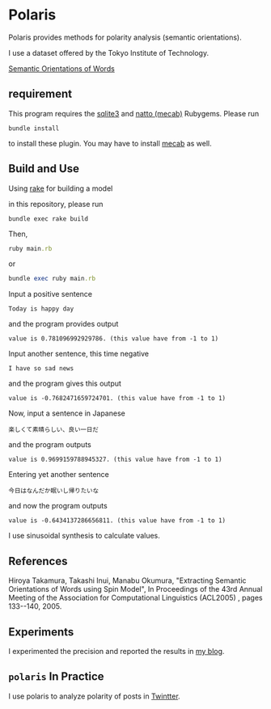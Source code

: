 # Polaris

Polaris provides methods for polarity analysis (semantic orientations).

I use a dataset offered by the Tokyo Institute of Technology.  

[Semantic Orientations of Words](http://www.lr.pi.titech.ac.jp/~takamura/pndic_en.html)

## requirement

This program requires the [sqlite3](https://rubygems.org/gems/sqlite3) and [natto (mecab)](https://rubygems.org/gems/natto) Rubygems. Please run

```shell
bundle install
```

to install these plugin. You may have to install [mecab](http://taku910.github.io/mecab/) as well.

## Build and Use

Using [rake](https://github.com/ruby/rake) for building a model

in this repository, please run

```shell
bundle exec rake build
```

Then,

```ruby
ruby main.rb
```
or
```ruby
bundle exec ruby main.rb
```

Input a positive sentence
```
Today is happy day
```

and the program provides output
```
value is 0.781096992929786. (this value have from -1 to 1)
```

Input another sentence, this time negative
```
I have so sad news
```

and the program gives this output
```
value is -0.7682471659724701. (this value have from -1 to 1)
```


Now, input a sentence in Japanese
```
楽しくて素晴らしい、良い一日だ
```

and the program outputs
```
value is 0.9699159788945327. (this value have from -1 to 1)
```

Entering yet another sentence
```
今日はなんだか眠いし帰りたいな
```

and now the program outputs
```
value is -0.6434137286656811. (this value have from -1 to 1)
```

I use sinusoidal synthesis to calculate values.

## References

Hiroya Takamura, Takashi Inui, Manabu Okumura,
"Extracting Semantic Orientations of Words using Spin Model", In Proceedings of the 43rd Annual Meeting of the Association for Computational Linguistics (ACL2005) , pages 133--140, 2005.

## Experiments

I experimented the precision and reported the results in [my blog](http://h1mkt.hateblo.jp/entries/2015/06/17).

## `polaris` In Practice

I use polaris to analyze polarity of posts in [Twintter](https://github.com/himkt/twintter).
